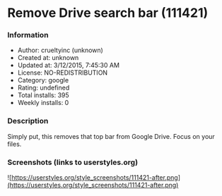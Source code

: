 # Remove Drive search bar (111421)

### Information
- Author: crueltyinc (unknown)
- Created at: unknown
- Updated at: 3/12/2015, 7:45:30 AM
- License: NO-REDISTRIBUTION
- Category: google
- Rating: undefined
- Total installs: 395
- Weekly installs: 0


### Description
Simply put, this removes that top bar from Google Drive. Focus on your files.


### Screenshots (links to userstyles.org)
![https://userstyles.org/style_screenshots/111421-after.png](https://userstyles.org/style_screenshots/111421-after.png)


